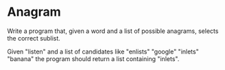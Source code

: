 # Anagram

Write a program that, given a word and a list of possible anagrams, selects the correct sublist.

Given "listen" and a list of candidates like "enlists" "google" "inlets" "banana" the program should return a list containing "inlets".
